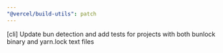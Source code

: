 ```yaml
---
"@vercel/build-utils": patch
---
```


[cli] Update bun detection and add tests for projects with both bunlock binary and yarn.lock text files
